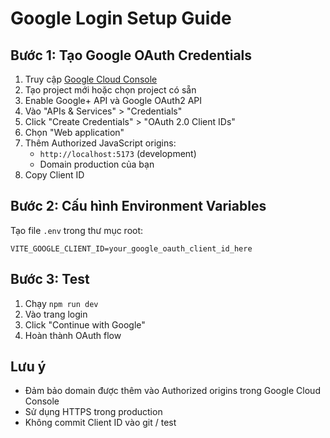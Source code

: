 # Google Login Setup Guide

## Bước 1: Tạo Google OAuth Credentials

1. Truy cập [Google Cloud Console](https://console.cloud.google.com/)
2. Tạo project mới hoặc chọn project có sẵn
3. Enable Google+ API và Google OAuth2 API
4. Vào "APIs & Services" > "Credentials"
5. Click "Create Credentials" > "OAuth 2.0 Client IDs"
6. Chọn "Web application"
7. Thêm Authorized JavaScript origins:
   - `http://localhost:5173` (development)
   - Domain production của bạn
8. Copy Client ID

## Bước 2: Cấu hình Environment Variables

Tạo file `.env` trong thư mục root:

```env
VITE_GOOGLE_CLIENT_ID=your_google_oauth_client_id_here
```

## Bước 3: Test

1. Chạy `npm run dev`
2. Vào trang login
3. Click "Continue with Google"
4. Hoàn thành OAuth flow

## Lưu ý

- Đảm bảo domain được thêm vào Authorized origins trong Google Cloud Console
- Sử dụng HTTPS trong production
- Không commit Client ID vào git
  / test
